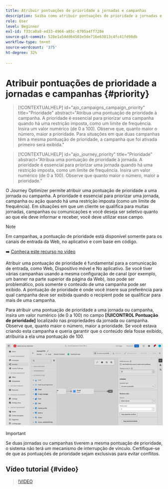 ```yaml
---
title: Atribuir pontuações de prioridade a jornadas e campanhas
description: Saiba como atribuir pontuações de prioridade a jornadas e campanhas.
role: User
level: Beginner
exl-id: f33ca0a8-ed33-4964-a85c-8705a4ff728e
source-git-commit: 528e1a54dd64503e5de716e63013c4fc41fd98db
workflow-type: tm+mt
source-wordcount: '375'
ht-degree: 32%

---
```


# Atribuir pontuações de prioridade a jornadas e campanhas {#priority}

>[!CONTEXTUALHELP]
>id="ajo_campaigns_campaign_priority"
>title="Prioridade"
>abstract="Atribua uma pontuação de prioridade à campanha. A prioridade é essencial para priorizar uma campanha quando há uma restrição imposta, como um limite de frequência. Insira um valor numérico (de 0 a 100). Observe que, quanto maior o número, maior a prioridade. Para situações em que duas campanhas têm a mesma pontuação de prioridade, a campanha que foi ativada primeiro será exibida."

>[!CONTEXTUALHELP]
>id="ajo_journey_priority"
>title="Prioridade"
>abstract="Atribua uma pontuação de prioridade à jornada. A prioridade é essencial para priorizar uma jornada quando há uma restrição imposta, como um limite de frequência. Insira um valor numérico (de 0 a 100). Observe que quanto maior o número, maior a prioridade."

O Journey Optimizer permite atribuir uma pontuação de prioridade a uma jornada ou campanha. A prioridade é essencial para priorizar uma jornada, campanha ou ação quando há uma restrição imposta (como um limite de frequência). Em situações em que um cliente se qualifica para muitas jornadas, campanhas ou comunicações e você deseja ser seletivo quanto ao que ele deve informar e receber, você deve utilizar esse campo.

>[!NOTE]
>
>Em campanhas, a pontuação de prioridade está disponível somente para os canais de entrada da Web, no aplicativo e com base em código.

➡️ [Conheça este recurso no vídeo](#video)

Atribuir uma pontuação de prioridade é fundamental para a comunicação de entrada, como Web, Dispositivo móvel e No aplicativo. Se você tiver várias campanhas usando a mesma configuração de canal (por exemplo, um banner na parte superior da página da Web), isso pode ser problemático, pois somente o conteúdo de uma campanha pode ser exibido. A pontuação de prioridade é onde você insere sua preferência para qual campanha deve ser exibida quando o recipient pode se qualificar para mais de uma campanha.

Para atribuir uma pontuação de prioridade a uma jornada ou campanha, insira um valor numérico (de 0 a 100) no campo **[!UICONTROL Pontuação de prioridade]** localizado nas propriedades da jornada ou campanha. Observe que, quanto maior o número, maior a prioridade. Se você estava criando esta campanha e queria garantir que o conteúdo dela fosse exibido, atribuiria a ela uma pontuação de 100.

![](assets/priority-score.png)

>[!IMPORTANT]
>
>Se duas jornadas ou campanhas tiverem a mesma pontuação de prioridade, o sistema não terá um mecanismo de interrupção de vínculo. Certifique-se de que as pontuações de prioridade sejam exclusivas para evitar conflitos.

## Vídeo tutorial {#video}

>[!VIDEO](https://video.tv.adobe.com/v/3435529?quality=12)
